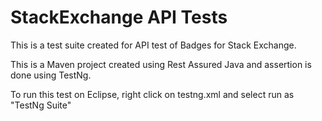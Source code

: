 # StackExchange API Tests

This is a test suite created for API test of Badges for Stack Exchange. 

This is a Maven project created using Rest Assured Java and assertion is done using TestNg. 

To run this test on Eclipse, right click on testng.xml and select run as "TestNg Suite"
